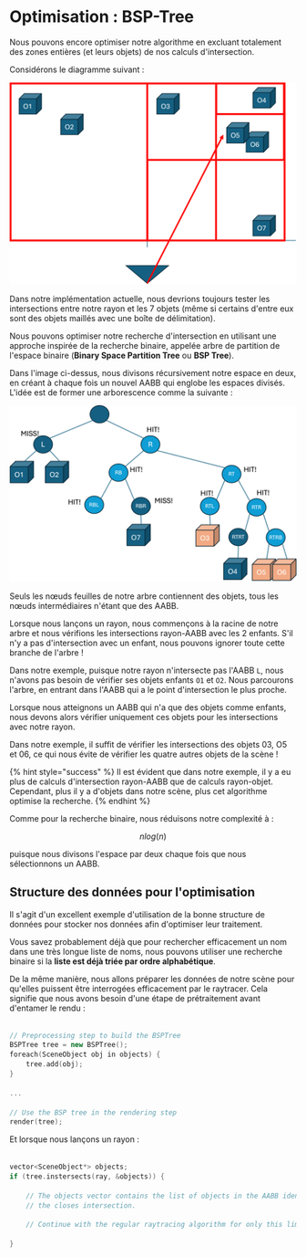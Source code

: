 # Optimisation : BSP-Tree

Nous pouvons encore optimiser notre algorithme en excluant totalement des zones entières (et leurs objets) de nos calculs d'intersection.

Considérons le diagramme suivant :

![](../graphics/BSP-1.png)

Dans notre implémentation actuelle, nous devrions toujours tester les intersections entre notre rayon et les 7 objets (même si certains d'entre eux sont des objets maillés avec une boîte de délimitation).

Nous pouvons optimiser notre recherche d'intersection en utilisant une approche inspirée de la recherche binaire, appelée arbre de partition de l'espace binaire (**Binary Space Partition Tree** ou **BSP Tree**).

Dans l'image ci-dessus, nous divisons récursivement notre espace en deux, en créant à chaque fois un nouvel AABB qui englobe les espaces divisés. L'idée est de former une arborescence comme la suivante :

![](../graphics/BSP-2.png)

Seuls les nœuds feuilles de notre arbre contiennent des objets, tous les nœuds intermédiaires n'étant que des AABB.

Lorsque nous lançons un rayon, nous commençons à la racine de notre arbre et nous vérifions les intersections rayon-AABB avec les 2 enfants. S'il n'y a pas d'intersection avec un enfant, nous pouvons ignorer toute cette branche de l'arbre !

Dans notre exemple, puisque notre rayon n'intersecte pas l'AABB `L`, nous n'avons pas besoin de vérifier ses objets enfants `O1` et `O2`. Nous parcourons l'arbre, en entrant dans l'AABB qui a le point d'intersection le plus proche. 

Lorsque nous atteignons un AABB qui n'a que des objets comme enfants, nous devons alors vérifier uniquement ces objets pour les intersections avec notre rayon.

Dans notre exemple, il suffit de vérifier les intersections des objets 03, O5 et 06, ce qui nous évite de vérifier les quatre autres objets de la scène !


{% hint style="success" %}
Il est évident que dans notre exemple, il y a eu plus de calculs d'intersection rayon-AABB que de calculs rayon-objet. Cependant, plus il y a d'objets dans notre scène, plus cet algorithme optimise la recherche.
{% endhint %}

Comme pour la recherche binaire, nous réduisons notre complexité à :

$$
nlog(n)
$$

puisque nous divisons l'espace par deux chaque fois que nous sélectionnons un AABB.

## Structure des données pour l'optimisation

Il s'agit d'un excellent exemple d'utilisation de la bonne structure de données pour stocker nos données afin d'optimiser leur traitement.

Vous savez probablement déjà que pour rechercher efficacement un nom dans une très longue liste de noms, nous pouvons utiliser une recherche binaire si la **liste est déjà triée par ordre alphabétique**.

De la même manière, nous allons préparer les données de notre scène pour qu'elles puissent être interrogées efficacement par le raytracer. Cela signifie que nous avons besoin d'une étape de prétraitement avant d'entamer le rendu :


```c++

// Preprocessing step to build the BSPTree
BSPTree tree = new BSPTree();
foreach(SceneObject obj in objects) {
    tree.add(obj);
}

...

// Use the BSP tree in the rendering step 
render(tree);

```

Et lorsque nous lançons un rayon :

```c++

vector<SceneObject*> objects;
if (tree.instersects(ray, &objects)) {

    // The objects vector contains the list of objects in the AABB identified as having
    // the closes intersection.

    // Continue with the regular raytracing algorithm for only this limited subset of objects

}
```
